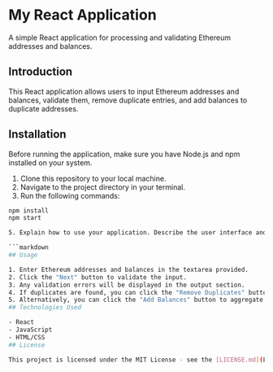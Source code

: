 # My React Application

A simple React application for processing and validating Ethereum addresses and balances.

## Introduction

This React application allows users to input Ethereum addresses and balances, validate them, remove duplicate entries, and add balances to duplicate addresses.

## Installation

Before running the application, make sure you have Node.js and npm installed on your system.

1. Clone this repository to your local machine.
2. Navigate to the project directory in your terminal.
3. Run the following commands:

````bash
npm install
npm start

5. Explain how to use your application. Describe the user interface and how users can interact with it.

```markdown
## Usage

1. Enter Ethereum addresses and balances in the textarea provided.
2. Click the "Next" button to validate the input.
3. Any validation errors will be displayed in the output section.
4. If duplicates are found, you can click the "Remove Duplicates" button to remove them.
5. Alternatively, you can click the "Add Balances" button to aggregate balances for duplicate addresses.
## Technologies Used

- React
- JavaScript
- HTML/CSS
## License

This project is licensed under the MIT License - see the [LICENSE.md](LICENSE.md) file for details.
````
